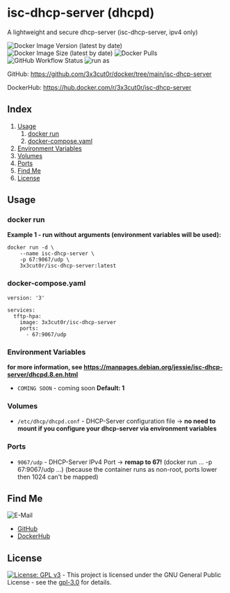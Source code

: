 # isc-dhcp-server (dhcpd)

A lightweight and secure dhcp-server (isc-dhcp-server, ipv4 only)

![Docker Image Version (latest by date)](https://img.shields.io/docker/v/3x3cut0r/isc-dhcp-server)
![Docker Image Size (latest by date)](https://img.shields.io/docker/image-size/3x3cut0r/isc-dhcp-server)
![Docker Pulls](https://img.shields.io/docker/pulls/3x3cut0r/isc-dhcp-server)
![GitHub Workflow Status](https://img.shields.io/github/workflow/status/3x3cut0r/docker/build%20isc-dhcp-server)
![run as](https://img.shields.io/badge/run%20as-non--root-red)

GitHub: https://github.com/3x3cut0r/docker/tree/main/isc-dhcp-server

DockerHub: https://hub.docker.com/r/3x3cut0r/isc-dhcp-server

## Index

1. [Usage](#usage)
    1. [docker run](#dockerrun)
    2. [docker-compose.yaml](#dockercompose)
2. [Environment Variables](#environment-variables)
3. [Volumes](#volumes)
4. [Ports](#ports)
5. [Find Me](#findme)
6. [License](#license)

## Usage <a name="usage"></a>

### docker run <a name="dockerrun"></a>

**Example 1 - run without arguments (environment variables will be used):**  
```shell
docker run -d \
    --name isc-dhcp-server \
    -p 67:9067/udp \
    3x3cut0r/isc-dhcp-server:latest
```

### docker-compose.yaml <a name="docker-compose"></a>

```shell
version: '3'

services:
  tftp-hpa:
    image: 3x3cut0r/isc-dhcp-server
    ports:
      - 67:9067/udp
```

### Environment Variables <a name="environment-variables"></a>
**for more information, see https://manpages.debian.org/jessie/isc-dhcp-server/dhcpd.8.en.html**

* `COMING SOON` - coming soon **Default: 1**

### Volumes <a name="volumes"></a>

* `/etc/dhcp/dhcpd.conf` - DHCP-Server configuration file -> **no need to mount if you configure your dhcp-server via environment variables**

### Ports <a name="ports"></a>

* `9067/udp` - DHCP-Server IPv4 Port -> **remap to 67!** (docker run ... -p 67:9067/udp ...)
(because the container runs as non-root, ports lower then 1024 can't be mapped)

## Find Me <a name="findme"></a>

![E-Mail](https://img.shields.io/badge/E--Mail-executor55%40gmx.de-red)
* [GitHub](https://github.com/3x3cut0r)
* [DockerHub](https://hub.docker.com/u/3x3cut0r)

## License <a name="license"></a>

[![License: GPL v3](https://img.shields.io/badge/License-GPLv3-blue.svg)](https://www.gnu.org/licenses/gpl-3.0) - This project is licensed under the GNU General Public License - see the [gpl-3.0](https://www.gnu.org/licenses/gpl-3.0.en.html) for details.
